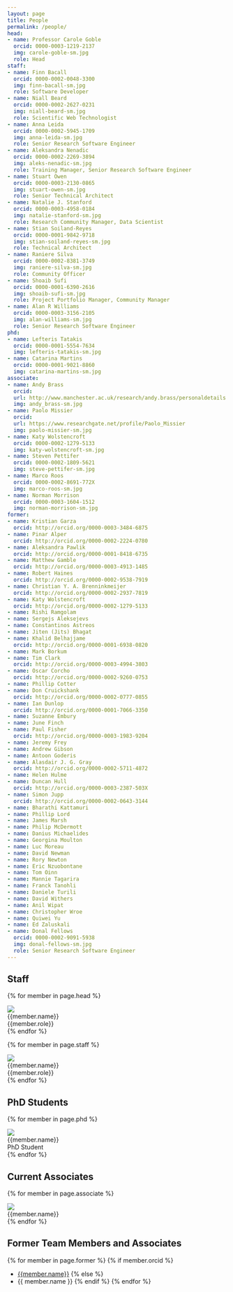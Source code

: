 ```yaml
---
layout: page
title: People
permalink: /people/
head:
- name: Professor Carole Goble
  orcid: 0000-0003-1219-2137
  img: carole-goble-sm.jpg
  role: Head
staff:
- name: Finn Bacall
  orcid: 0000-0002-0048-3300
  img: finn-bacall-sm.jpg
  role: Software Developer
- name: Niall Beard
  orcid: 0000-0002-2627-0231
  img: niall-beard-sm.jpg
  role: Scientific Web Technologist
- name: Anna Leida
  orcid: 0000-0002-5945-1709
  img: anna-leida-sm.jpg
  role: Senior Research Software Engineer
- name: Aleksandra Nenadic
  orcid: 0000-0002-2269-3894
  img: aleks-nenadic-sm.jpg
  role: Training Manager, Senior Research Software Engineer
- name: Stuart Owen
  orcid: 0000-0003-2130-0865
  img: stuart-owen-sm.jpg
  role: Senior Technical Architect
- name: Natalie J. Stanford
  orcid: 0000-0003-4958-0184
  img: natalie-stanford-sm.jpg
  role: Research Community Manager, Data Scientist
- name: Stian Soiland-Reyes
  orcid: 0000-0001-9842-9718
  img: stian-soiland-reyes-sm.jpg
  role: Technical Architect
- name: Raniere Silva
  orcid: 0000-0002-8381-3749
  img: raniere-silva-sm.jpg
  role: Community Officer
- name: Shoaib Sufi
  orcid: 0000-0001-6390-2616
  img: shoaib-sufi-sm.jpg
  role: Project Portfolio Manager, Community Manager
- name: Alan R Williams
  orcid: 0000-0003-3156-2105
  img: alan-williams-sm.jpg
  role: Senior Research Software Engineer
phd:
- name: Lefteris Tatakis
  orcid: 0000-0001-5554-7634
  img: lefteris-tatakis-sm.jpg
- name: Catarina Martins
  orcid: 0000-0001-9021-8860
  img: catarina-martins-sm.jpg
associate:
- name: Andy Brass
  orcid:
  url: http://www.manchester.ac.uk/research/andy.brass/personaldetails
  img: andy_brass-sm.jpg
- name: Paolo Missier
  orcid:
  url: https://www.researchgate.net/profile/Paolo_Missier
  img: paolo-missier-sm.jpg
- name: Katy Wolstencroft
  orcid: 0000-0002-1279-5133
  img: katy-wolstencroft-sm.jpg
- name: Steven Pettifer
  orcid: 0000-0002-1809-5621
  img: steve-pettifer-sm.jpg
- name: Marco Roos
  orcid: 0000-0002-8691-772X
  img: marco-roos-sm.jpg
- name: Norman Morrison
  orcid: 0000-0003-1604-1512
  img: norman-morrison-sm.jpg
former:
- name: Kristian Garza
  orcid: http://orcid.org/0000-0003-3484-6875
- name: Pinar Alper
  orcid: http://orcid.org/0000-0002-2224-0780
- name: Aleksandra Pawlik
  orcid: http://orcid.org/0000-0001-8418-6735
- name: Matthew Gamble
  orcid: http://orcid.org/0000-0003-4913-1485
- name: Robert Haines
  orcid: http://orcid.org/0000-0002-9538-7919
- name: Christian Y. A. Brenninkmeijer
  orcid: http://orcid.org/0000-0002-2937-7819
- name: Katy Wolstencroft
  orcid: http://orcid.org/0000-0002-1279-5133
- name: Rishi Ramgolam
- name: Sergejs Aleksejevs
- name: Constantinos Astreos
- name: Jiten (Jits) Bhagat
- name: Khalid Belhajjame
  orcid: http://orcid.org/0000-0001-6938-0820
- name: Mark Borkum
- name: Tim Clark
  orcid: http://orcid.org/0000-0003-4994-3803
- name: Oscar Corcho
  orcid: http://orcid.org/0000-0002-9260-0753
- name: Phillip Cotter
- name: Don Cruickshank
  orcid: http://orcid.org/0000-0002-0777-0855
- name: Ian Dunlop
  orcid: http://orcid.org/0000-0001-7066-3350
- name: Suzanne Embury
- name: June Finch
- name: Paul Fisher
  orcid: http://orcid.org/0000-0003-1983-9204
- name: Jeremy Frey
- name: Andrew Gibson
- name: Antoon Goderis
- name: Alasdair J. G. Gray
  orcid: http://orcid.org/0000-0002-5711-4872
- name: Helen Hulme
- name: Duncan Hull
  orcid: http://orcid.org/0000-0003-2387-503X
- name: Simon Jupp
  orcid: http://orcid.org/0000-0002-0643-3144
- name: Bharathi Kattamuri
- name: Phillip Lord
- name: James Marsh
- name: Philip McDermott
- name: Danius Michaelides
- name: Georgina Moulton
- name: Luc Moreau
- name: David Newman
- name: Rory Newton
- name: Eric Nzuobontane
- name: Tom Oinn
- name: Mannie Tagarira
- name: Franck Tanohli
- name: Daniele Turili
- name: David Withers
- name: Anil Wipat
- name: Christopher Wroe
- name: Quiwei Yu
- name: Ed Zaluskali
- name: Donal Fellows
  orcid: 0000-0002-9091-5938
  img: donal-fellows-sm.jpg
  role: Senior Research Software Engineer
---
```


## Staff

  {% for member in page.head %}
  <div class="profile_box head">
   <a href="http://orcid.org/{{member.orcid}}"><img src="/images/profiles/{{member.img}}" class="profile_picture"></a>
    <div class="name">{{member.name}}</div>
    <div class="role">{{member.role}}</div>
  </div>
  {% endfor %}
  
  {% for member in page.staff %}
  <div class="profile_box">
   <a href="http://orcid.org/{{member.orcid}}"><img src="/images/profiles/{{member.img}}" class="profile_picture"></a>
    <div class="name">{{member.name}}</div>
    <div class="role">{{member.role}}</div>
  </div>
  {% endfor %}

## PhD Students

  {% for member in page.phd %}
  <div class="profile_box">
   <a href="http://orcid.org/{{member.orcid}}"><img src="/images/profiles/{{member.img}}" class="profile_picture"></a>
    <div class="name">{{member.name}}</div>
    <div class="role">PhD Student</div>
  </div>
  {% endfor %}

## Current Associates

  {% for member in page.associate %}
  <div class="grid-item profile_box">
   <a href="{% if member.url %}{{member.url}}{% else %}http://orcid.org/{{member.orcid}}{% endif %}"><img src="/images/profiles/{{member.img}}" class="profile_picture"></a>
   <div class="name">{{member.name}}</div>
  </div>
  {% endfor %}

## Former Team Members and Associates

<div markdown='1' class="former-members">

{% for member in page.former %}
{% if member.orcid %}
- [{{member.name}}]({{member.orcid}})
{% else %}
- {{ member.name }}
{% endif %}
{% endfor %}

</div>
